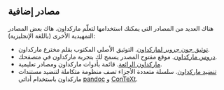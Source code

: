 ## مصادر إضافية

هناك العديد من المصادر التي يمكنك استخدامها لتعلّم ماركداون. هاك بعض المصادر التمهيدية الأخرى (باللغة الإنجليزية):

- [توثيق جون جروبر لماركداون](https://daringfireball.net/projects/markdown/). التوثيق الأصلي المكتوب بقلم مخترع ماركداون.
- [دروس ماركداون](https://www.markdowntutorial.com/). موقع مفتوح المصدر يسمح لك بتجربة ماركداون في متصفحك.
- [ماركداون الرائعة](https://github.com/mundimark/awesome-markdown). قائمة بأدوات ماركداون ومصادر تعليمية.
- [تنضيد ماركداون](https://dave.autonoma.ca/blog/2019/05/22/typesetting-markdown-part-1). سلسلة متعددة الأجزاء تصف منظومة متكاملة لتنضيد مستندات ماركداون باستخدام أداتي [pandoc](https://pandoc.org) و [ConTeXt](https://www.contextgarden.net).
